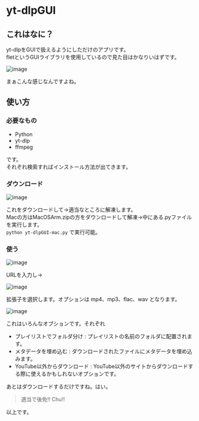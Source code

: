 # yt-dlpGUI
## これはなに？
yt-dlpをGUIで扱えるようにしただけのアプリです。  
fletというGUIライブラリを使用しているので見た目はかなりいはずです。  
  
![image](https://github.com/Ziaensodayo/flet_yt/assets/122286711/fa66ad5f-c5a2-4bf6-a959-47e517f267ff)  

まぁこんな感じなんですよね。  
## 使い方
### 必要なもの
- Python
- yt-dlp
- ffmpeg

です。  
それぞれ検索すればインストール方法が出てきます。  
### ダウンロード
![image](https://github.com/Ziaensodayo/flet_yt/assets/122286711/7a0b0aee-33ff-46e7-a377-b3a87828dacf)  

これをダウンロードして→適当なところに解凍します。  
Macの方はMacOSArm.zipの方をダウンロードして解凍→中にある.pyファイルを実行します。  
`python yt-dlpGUI-mac.py` で実行可能。
### 使う
![image](https://github.com/Ziaensodayo/flet_yt/assets/122286711/9ba020f8-bb26-4ec8-b2f7-7498581eb46b)  

URLを入力し→  

![image](https://github.com/Ziaensodayo/flet_yt/assets/122286711/9aea9506-96ac-48c9-977e-8408e7e6b0ab)  

拡張子を選択します。オプションは mp4、mp3、flac、wav となります。  

![image](https://github.com/Ziaensodayo/flet_yt/assets/122286711/477522dd-ddfc-4359-abfb-069f52996c12)  

これはいろんなオプションです。それぞれ  
- プレイリストでフォルダ分け : プレイリストの名前のフォルダに配置されます。
- メタデータを埋め込む : ダウンロードされたファイルにメタデータを埋め込みます。
- YouTube以外からダウンロード : YouTube以外のサイトからダウンロードする際に使えるかもしれないオプションです。

あとはダウンロードするだけですね。はい。  
> 適当で後免!!
> Chu!!

以上です。
